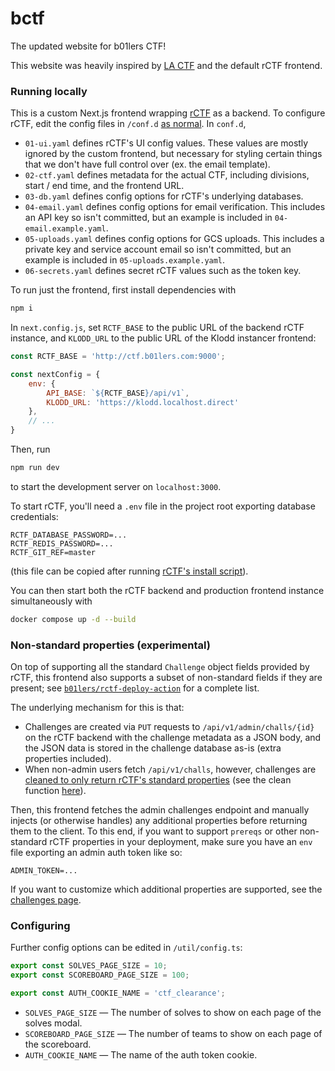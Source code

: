 # bctf

The updated website for b01lers CTF!

This website was heavily inspired by [LA CTF](https://platform.lac.tf/) and the default rCTF frontend.

### Running locally

This is a custom Next.js frontend wrapping [rCTF](https://rctf.redpwn.net/) as a backend. To configure rCTF, edit the
config files in `/conf.d` [as normal](https://rctf.redpwn.net/configuration/). In `conf.d`,

- `01-ui.yaml` defines rCTF's UI config values. These values are mostly ignored by the custom frontend, but necessary
for styling certain things that we don't have full control over (ex. the email template).
- `02-ctf.yaml` defines metadata for the actual CTF, including divisions, start / end time, and the frontend URL.
- `03-db.yaml` defines config options for rCTF's underlying databases.
- `04-email.yaml` defines config options for email verification. This includes an API key so isn't committed, but an
example is included in `04-email.example.yaml`.
- `05-uploads.yaml` defines config options for GCS uploads. This includes a private key and service account email so
isn't committed, but an example is included in `05-uploads.example.yaml`.
- `06-secrets.yaml` defines secret rCTF values such as the token key.

To run just the frontend, first install dependencies with
```bash
npm i
```
In `next.config.js`, set `RCTF_BASE` to the public URL of the backend rCTF instance, and `KLODD_URL` to the public URL of
the Klodd instancer frontend:
```js
const RCTF_BASE = 'http://ctf.b01lers.com:9000';

const nextConfig = {
    env: {
        API_BASE: `${RCTF_BASE}/api/v1`,
        KLODD_URL: 'https://klodd.localhost.direct'
    },
    // ...
}
```
Then, run
```bash
npm run dev
```
to start the development server on `localhost:3000`.

To start rCTF, you'll need a `.env` file in the project root exporting database credentials:
```env
RCTF_DATABASE_PASSWORD=...
RCTF_REDIS_PASSWORD=...
RCTF_GIT_REF=master
```
(this file can be copied after running [rCTF's install script](https://rctf.redpwn.net/installation/)).

You can then start both the rCTF backend and production frontend instance simultaneously with
```bash
docker compose up -d --build
```

### Non-standard properties (experimental)
On top of supporting all the standard `Challenge` object fields provided by rCTF, this frontend also supports a subset
of non-standard fields if they are present; see [`b01lers/rctf-deploy-action`](https://github.com/b01lers/rctf-deploy-action)
for a complete list.

The underlying mechanism for this is that:
- Challenges are created via `PUT` requests to `/api/v1/admin/challs/{id}` on the rCTF backend with the challenge
  metadata as a JSON body, and the JSON data is stored in the challenge database as-is (extra properties included).
- When non-admin users fetch `/api/v1/challs`, however, challenges are [cleaned to only return rCTF's standard properties](https://github.com/redpwn/rctf/blob/master/server/api/challs/get.js#L15)
  (see the clean function [here](https://github.com/redpwn/rctf/blob/master/server/challenges/index.ts#L16)).

Then, this frontend fetches the admin challenges endpoint and manually injects (or otherwise handles) any additional
properties before returning them to the client. To this end, if you want to support `prereqs` or other non-standard rCTF
properties in your deployment, make sure you have an `env` file exporting an admin auth token like so:
```env
ADMIN_TOKEN=...
```
If you want to customize which additional properties are supported, see the [challenges page](https://github.com/ky28059/bctf/blob/main/app/challenges/page.tsx).

### Configuring
Further config options can be edited in `/util/config.ts`:
```ts
export const SOLVES_PAGE_SIZE = 10;
export const SCOREBOARD_PAGE_SIZE = 100;

export const AUTH_COOKIE_NAME = 'ctf_clearance';
```
- `SOLVES_PAGE_SIZE` — The number of solves to show on each page of the solves modal.
- `SCOREBOARD_PAGE_SIZE` — The number of teams to show on each page of the scoreboard.
- `AUTH_COOKIE_NAME` — The name of the auth token cookie.
